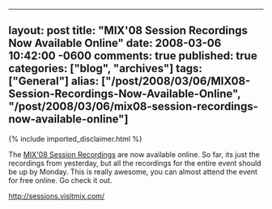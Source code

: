   ---
  layout: post
  title: "MIX'08 Session Recordings Now Available Online"
  date: 2008-03-06 10:42:00 -0600
  comments: true
  published: true
  categories: ["blog", "archives"]
  tags: ["General"]
  alias: ["/post/2008/03/06/MIX08-Session-Recordings-Now-Available-Online", "/post/2008/03/06/mix08-session-recordings-now-available-online"]
  ---
<!-- more -->
{% include imported_disclaimer.html %}
<p>The <a href="http://sessions.visitmix.com/">MIX'08 Session Recordings</a> are now available online. So far, its just the recordings from yesterday, but all the recordings for the entire event should be up by Monday. This is really awesome, you can almost attend the event for free online. Go check it out.</p>
<p><a href="http://sessions.visitmix.com/">http://sessions.visitmix.com/</a></p>
